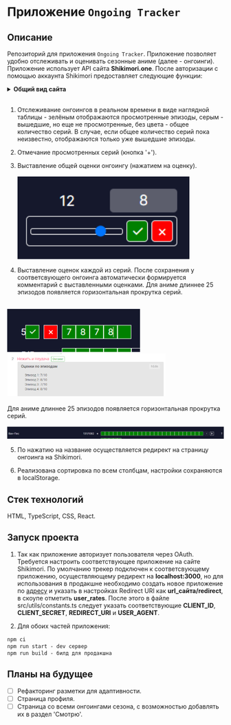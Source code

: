 # Приложение `Ongoing Tracker`

## Описание
Репозиторий для приложения `Ongoing Tracker`. Приложение позволяет удобно отслеживать и оценивать сезонные аниме (далее - онгоинги). Приложение использует API сайта **Shikimori.one**. После авторизации с помощью аккаунта Shikimori предоставляет следующие функции:

<details>
  <summary><b>Общий вид сайта</b></summary>
  
  <img src='./src/images/readme/Screenshot_1.png' width='800'>
</details>
<br>

1. Отслеживание онгоингов в реальном времени в виде наглядной таблицы - зелёным отображаются просмотренные эпизоды, серым - вышедшие, но еще не просмотренные, без цвета - общее количество серий. В случае, если общее количество серий пока неизвестно, отображаются только уже вышедшие эпизоды.

2. Отмечание просмотренных серий (кнопка '+'). 

3. Выставление общей оценки онгоингу (нажатием на оценку).
<br><br><img src='./src/images/readme/Screenshot_2.png' width='400'>

4. Выставление оценок каждой из серий. После сохранения у соответсвующего онгоинга автоматически формируется комментарий с выставленными оценками. Для аниме длиннее 25 эпизодов появляется горизонтальная прокрутка серий.
<br><br>
<img src='./src/images/readme/Screenshot_3.png' height='100'>
<img src='./src/images/readme/Screenshot_4.png' height='100'><br><br>
Для аниме длиннее 25 эпизодов появляется горизонтальная прокрутка серий.
<br><br>
<img src='./src/images/readme/Screenshot_5.png' width='800'>

5. По нажатию на название осуществляется редирект на страницу онгоинга на Shikimori.

6. Реализована сортировка по всем столбцам, настройки сохраняются в localStorage. 

## Стек технологий

HTML, TypeScript, CSS, React.
  
## Запуск проекта 

1. Так как приложение авторизует пользователя через OAuth. Требуется настроить соответствующее приложение на сайте Shikimori. По умолчанию трекер подключен к соответсвующему приложению, осуществляющему редирект на **localhost:3000**, но для использования в продакшне необходимо создать новое приложение по [адресу](https://shikimori.one/oauth/applications) и указать в настройках Redirect URI как **url_сайта/redirect**, в скоупе отметить **user_rates**. После этого в файле src/utils/constants.ts следует указать соответствующие **CLIENT_ID**, **CLIENT_SECRET**, **REDIRECT_URI** и **USER_AGENT**.

2. Для обоих частей приложения:
```
npm ci
npm run start - dev сервер
npm run build - билд для продакшна
```

## Планы на будущее

- [ ] Рефакторинг разметки для адаптивности.
- [ ] Страница профиля.
- [ ] Страница со всеми онгоингами сезона, с возможностью добавлять их в раздел 'Смотрю'.